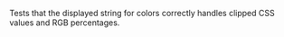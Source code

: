 Tests that the displayed string for colors correctly handles clipped CSS values and RGB percentages.
